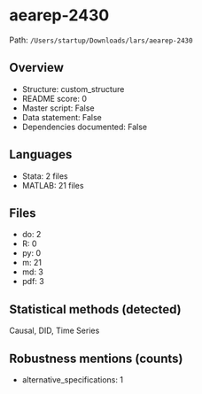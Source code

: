 # aearep-2430

Path: `/Users/startup/Downloads/lars/aearep-2430`

## Overview
- Structure: custom_structure
- README score: 0
- Master script: False
- Data statement: False
- Dependencies documented: False

## Languages
- Stata: 2 files
- MATLAB: 21 files

## Files
- do: 2
- R: 0
- py: 0
- m: 21
- md: 3
- pdf: 3

## Statistical methods (detected)
Causal, DID, Time Series

## Robustness mentions (counts)
- alternative_specifications: 1